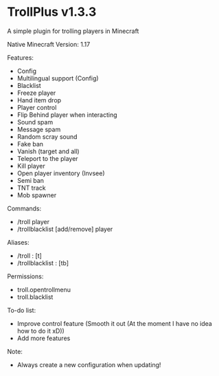# TrollPlus v1.3.3
A simple plugin for trolling players in Minecraft

Native Minecraft Version: 1.17

Features:
- Config
- Multilingual support (Config)
- Blacklist
- Freeze player
- Hand item drop
- Player control
- Flip Behind player when interacting
- Sound spam
- Message spam
- Random scray sound
- Fake ban
- Vanish (target and all)
- Teleport to the player
- Kill player
- Open player inventory (Invsee)
- Semi ban
- TNT track
- Mob spawner

Commands:
- /troll player
- /trollblacklist [add/remove] player

Aliases:
- /troll : [t]
- /trollblacklist : [tb]

Permissions:
- troll.opentrollmenu
- troll.blacklist

To-do list:
- Improve control feature (Smooth it out (At the moment I have no idea how to do it xD))
- Add more features

Note:
- Always create a new configuration when updating!